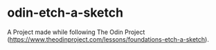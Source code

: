 # odin-etch-a-sketch
A Project made while following The Odin Project (https://www.theodinproject.com/lessons/foundations-etch-a-sketch).
